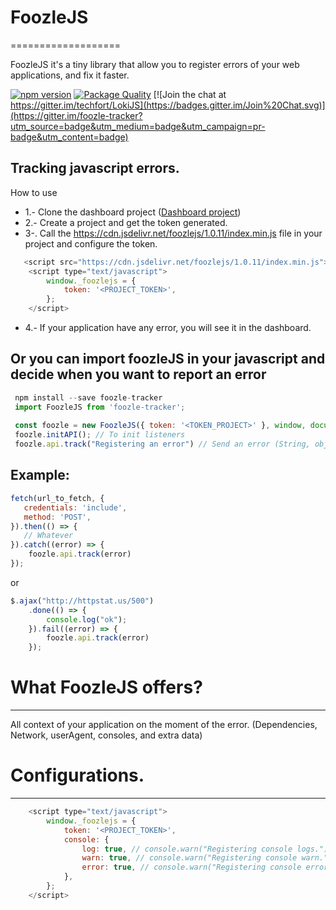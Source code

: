 # FoozleJS #
===================

FoozleJS it's a tiny library that allow you to register errors of your web applications, and fix it faster.

[![npm version](https://badge.fury.io/js/foozle-tracker.svg)](https://badge.fury.io/js/foozle-tracker)
[![Package Quality](http://npm.packagequality.com/shield/foozle-tracker.svg)](http://packagequality.com/#?package=foozle-tracker)
[![Join the chat at https://gitter.im/techfort/LokiJS](https://badges.gitter.im/Join%20Chat.svg)](https://gitter.im/foozle-tracker?utm_source=badge&utm_medium=badge&utm_campaign=pr-badge&utm_content=badge)


Tracking javascript errors.
----------
How to use
* 1.- Clone the dashboard project ([Dashboard project](https://github.com/jojo5716/foozlejs-front-django))
* 2.- Create a project and get the token generated.
* 3-. Call the https://cdn.jsdelivr.net/foozlejs/1.0.11/index.min.js file in your project and configure the token.
```javascript 
   <script src="https://cdn.jsdelivr.net/foozlejs/1.0.11/index.min.js"></script>
    <script type="text/javascript">
        window._foozlejs = {
            token: '<PROJECT_TOKEN>',
        };
    </script>
```
* 4.- If your application have any error, you will see it in the dashboard.

## Or you can import foozleJS in your javascript and decide when you want to report an error
``` javascript
 npm install --save foozle-tracker 
 import FoozleJS from 'foozle-tracker';
 
 const foozle = new FoozleJS({ token: '<TOKEN_PROJECT>' }, window, document); // Window and Document are optionals
 foozle.initAPI(); // To init listeners
 foozle.api.track("Registering an error") // Send an error (String, object, etc..)
```
## Example:
``` javascript
fetch(url_to_fetch, {
   credentials: 'include',
   method: 'POST',
}).then(() => {
   // Whatever
}).catch((error) => {
    foozle.api.track(error)
});

```
or

``` javascript
$.ajax("http://httpstat.us/500")
    .done(() => {
        console.log("ok");
    }).fail((error) => {
        foozle.api.track(error)
    });
```
# What FoozleJS offers? #
----------

All context of your application on the moment of the error. (Dependencies, Network, userAgent, consoles, and extra data)


# Configurations. #
----------

```javascript 
    <script type="text/javascript">
        window._foozlejs = {
            token: '<PROJECT_TOKEN>',
            console: {
                log: true, // console.warn("Registering console logs.")
                warn: true, // console.warn("Registering console warn.")
                error: true, // console.warn("Registering console error.")
            },
        };
    </script>
```



